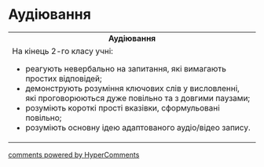 <div id="hypercomments_widget" class="js-hypercomments-widget invisible"></div>

# Аудіювання

<table>
  <tr>
    <td align="center"><b>Аудіювання</b></td>
  </tr>
<td style="vertical-align:top !important;">
На кінець 2-го класу учні:
<ul>
<li>реагують невербально на запитання, які вимагають простих відповідей;</li>
<li>демонструють розуміння ключових слів у висловленні, які проговорюються дуже повільно та з довгими паузами;</li>
<li>розуміють короткі прості вказівки, сформульовані повільно;</li>
<li>розуміють основну ідею адаптованого аудіо/відео запису.</li>
</ul>
</td>
</table>

<div class="js-hypercomments-container">
    <a href="http://hypercomments.com" class="hc-link" title="comments widget">comments powered by HyperComments</a>
</div>